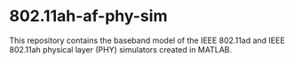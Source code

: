 # 802.11ah-af-phy-sim
This repository contains the baseband model of the IEEE 802.11ad and IEEE 802.11ah physical layer (PHY) simulators created in MATLAB.
